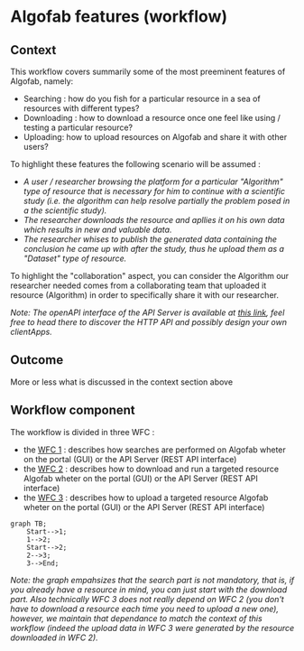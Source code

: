 
# Algofab features (workflow)

## Context

This workflow covers summarily some of the most preeminent features of Algofab, namely: 

* Searching : how do you fish for a particular resource in a sea of resources with different types? 
* Downloading : how to download a resource once one feel like using / testing a particular resource?
* Uploading: how to upload resources on Algofab and share it with other users?

To highlight these features the following scenario will be assumed : 
* _A user / researcher browsing the platform for a particular "Algorithm" type of resource that is necessary for him to continue with a scientific study (i.e. the algorithm can help resolve partially the problem posed in a the scientific study)._ 
* _The researcher downloads the resource and apllies it on his own data which results in new and valuable data._
* _The researcher whises to publish the generated data containing the conclusion he came up with after the study, thus he upload them as a "Dataset" type of resource._

To highlight the "collaboration" aspect, you can consider the Algorithm our researcher needed comes from a collaborating team that uploaded it resource (Algorithm) in order to specifically share it with our researcher.

_Note: The openAPI interface of the API Server is available at [this link](), feel free to head there to discover the HTTP API and possibly design your own clientApps._
## Outcome

More or less what is discussed in the context section above

## Workflow component

The workflow is divided in three WFC :

* the [WFC 1](./search/) : describes how searches are performed on Algofab wheter on the portal (GUI) or the API Server (REST API interface)
* the [WFC 2](./download/) : describes how to download and run a targeted resource Algofab wheter on the portal (GUI) or the API Server (REST API interface)
* the [WFC 3](./upload/) : describes how to upload a targeted resource Algofab wheter on the portal (GUI) or the API Server (REST API interface)

```mermaid
graph TB;
    Start-->1;
    1-->2;
    Start-->2;
    2-->3;
    3-->End;
```

_Note: the graph empahsizes that the search part is not mandatory, that is, if you already have a resource in mind, you can just start with the download part. Also technically WFC 3 does not really depend on WFC 2 (you don't have to download a resource each time you need to upload a new one), however, we maintain that dependance to match the context of this workflow (indeed the upload data in WFC 3 were generated by the resource downloaded in WFC 2)._
